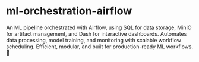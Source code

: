# ml-orchestration-airflow
An ML pipeline orchestrated with Airflow, using SQL for data storage, MinIO for artifact management, and Dash for interactive dashboards. Automates data processing, model training, and monitoring with scalable workflow scheduling. Efficient, modular, and built for production-ready ML workflows. 🚀
